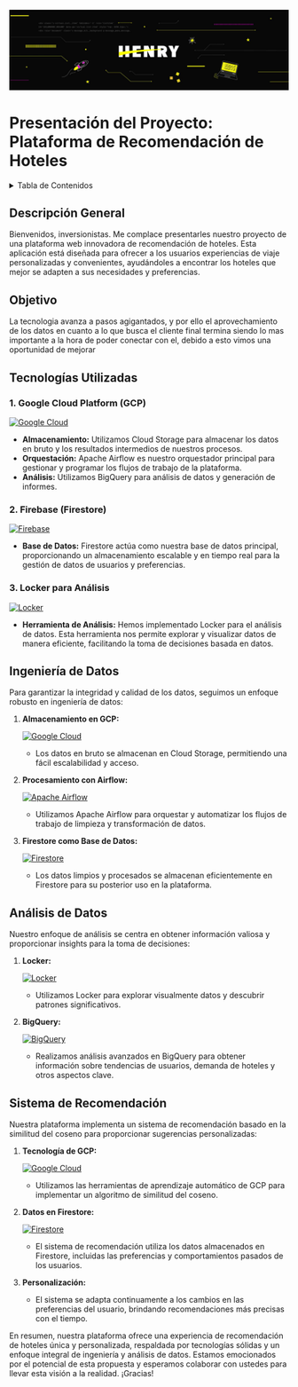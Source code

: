 <div align="center">

![wink](Imagenes/logo1.jpg)
</div>


# Presentación del Proyecto: Plataforma de Recomendación de Hoteles

<!-- TABLE OF CONTENTS -->
<details>
  <summary>Tabla de Contenidos</summary>
  <ol>
    <li><a href="#descripción-general">Descripción General</a></li>
    <li><a href="#objetivo">Objetivo</a></li>
    <li><a href="#tecnologías-utilizadas">Tecnologías utilizadas</a></li>
    <li><a href="#ingeniería-de-datos">Ingeniería de Datos</a></li>
    <li><a href="#análisis-de-datos">Análisis de Datos</a></li>
    <li><a href="#sistema-de-recomendación">Sistema de Recomendación</a></li>
  </ol>
</details>

## Descripción General

Bienvenidos, inversionistas. Me complace presentarles nuestro proyecto de una plataforma web innovadora de recomendación de hoteles. Esta aplicación está diseñada para ofrecer a los usuarios experiencias de viaje personalizadas y convenientes, ayudándoles a encontrar los hoteles que mejor se adapten a sus necesidades y preferencias.

## Objetivo

La tecnologia avanza a pasos agigantados, y por ello el aprovechamiento de los datos en cuanto a lo que busca el cliente final termina siendo lo mas importante a la hora de poder conectar con el, debido a esto vimos una oportunidad de mejorar 


## Tecnologías Utilizadas

### 1. Google Cloud Platform (GCP) 
[![Google Cloud](https://img.shields.io/badge/Google_Cloud-4285F4?style=for-the-badge&logo=google-cloud&logoColor=white)](https://console.cloud.google.com/welcome)

- **Almacenamiento:** Utilizamos Cloud Storage para almacenar los datos en bruto y los resultados intermedios de nuestros procesos.
- **Orquestación:** Apache Airflow es nuestro orquestador principal para gestionar y programar los flujos de trabajo de la plataforma.
- **Análisis:** Utilizamos BigQuery para análisis de datos y generación de informes.

### 2. Firebase (Firestore) 
[![Firebase](https://img.shields.io/badge/firebase-ffca28?style=for-the-badge&logo=firebase&logoColor=black)](https://firebase.google.com/docs/firestore?hl=es-419)

- **Base de Datos:** Firestore actúa como nuestra base de datos principal, proporcionando un almacenamiento escalable y en tiempo real para la gestión de datos de usuarios y preferencias.

### 3. Locker para Análisis
[![Locker](https://img.shields.io/badge/Locker-333333?style=for-the-badge&logo=lock&logoColor=white)](https://cloud.google.com/looker?hl=es)

- **Herramienta de Análisis:** Hemos implementado Locker para el análisis de datos. Esta herramienta nos permite explorar y visualizar datos de manera eficiente, facilitando la toma de decisiones basada en datos.

## Ingeniería de Datos

Para garantizar la integridad y calidad de los datos, seguimos un enfoque robusto en ingeniería de datos:

1. **Almacenamiento en GCP:**

    [![Google Cloud](https://img.shields.io/badge/Google_Cloud-4285F4?style=for-the-badge&logo=google-cloud&logoColor=white)](https://console.cloud.google.com/welcome)
   
   - Los datos en bruto se almacenan en Cloud Storage, permitiendo una fácil escalabilidad y acceso.

2. **Procesamiento con Airflow:**

    [![Apache Airflow](https://img.shields.io/badge/Apache_Airflow-017CEE?style=for-the-badge&logo=apache-airflow&logoColor=white)](https://airflow.apache.org/)
   
   - Utilizamos Apache Airflow para orquestar y automatizar los flujos de trabajo de limpieza y transformación de datos.

3. **Firestore como Base de Datos:**

    [![Firestore](https://img.shields.io/badge/Cloud_Firestore-FFCA28?style=for-the-badge&logo=firebase&logoColor=black)](https://firebase.google.com/docs/firestore?hl=es-419)
   
   - Los datos limpios y procesados se almacenan eficientemente en Firestore para su posterior uso en la plataforma.

## Análisis de Datos

Nuestro enfoque de análisis se centra en obtener información valiosa y proporcionar insights para la toma de decisiones:

1. **Locker:**

    [![Locker](https://img.shields.io/badge/Locker-333333?style=for-the-badge&logo=lock&logoColor=withe)](https://cloud.google.com/looker?hl=es)
   
   - Utilizamos Locker para explorar visualmente datos y descubrir patrones significativos.

2. **BigQuery:**

    [![BigQuery](https://img.shields.io/badge/BigQuery-4285F4?style=for-the-badge&logo=google-cloud&logoColor=white)](https://cloud.google.com/bigquery?utm_source=pmax&utm_medium=pmax&utm_campaign=FY24-Q1-usecasesproduct_dr&utm_content=latampaidmedia_LATAM_cloud-pmax_dr_image_gcp_gdn_usecasesproduct_BigQuery2_OPID-3878356_1707800&utmterm-&hl=es&gad_source=1&gclid=CjwKCAiA8YyuBhBSEiwA5R3-EwgthdMQs5bpqpE8wNeNWHFCNDLhrS2GoprtyEVvjtiXSO7ePt0ugRoCfu8QAvD_BwE)
   
   - Realizamos análisis avanzados en BigQuery para obtener información sobre tendencias de usuarios, demanda de hoteles y otros aspectos clave.

## Sistema de Recomendación

Nuestra plataforma implementa un sistema de recomendación basado en la similitud del coseno para proporcionar sugerencias personalizadas:

1. **Tecnología de GCP:**

    [![Google Cloud](https://img.shields.io/badge/Google_Cloud-4285F4?style=for-the-badge&logo=google-cloud&logoColor=white)](https://cloud.google.com/recommender/docs/overview?hl=es-419)
   
   - Utilizamos las herramientas de aprendizaje automático de GCP para implementar un algoritmo de similitud del coseno.

2. **Datos en Firestore:**
   
   [![Firestore](https://img.shields.io/badge/Cloud_Firestore-FFCA28?style=for-the-badge&logo=firebase&logoColor=black)](https://firebase.google.com/docs/firestore?hl=es-419)

   - El sistema de recomendación utiliza los datos almacenados en Firestore, incluidas las preferencias y comportamientos pasados de los usuarios.

3. **Personalización:**
   
   - El sistema se adapta continuamente a los cambios en las preferencias del usuario, brindando recomendaciones más precisas con el tiempo.

En resumen, nuestra plataforma ofrece una experiencia de recomendación de hoteles única y personalizada, respaldada por tecnologías sólidas y un enfoque integral de ingeniería y análisis de datos. Estamos emocionados por el potencial de esta propuesta y esperamos colaborar con ustedes para llevar esta visión a la realidad. ¡Gracias!